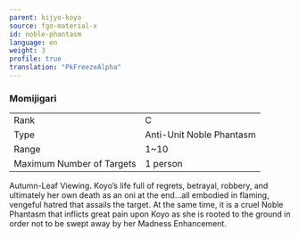 ```yaml
---
parent: kijyo-koyo
source: fgo-material-x
id: noble-phantasm
language: en
weight: 3
profile: true
translation: "PkFreezeAlpha"
---
```


### Momijigari

<table>
  <tr><td>Rank</td><td>C</td></tr>
  <tr><td>Type</td><td>Anti-Unit Noble Phantasm</td></tr>
  <tr><td>Range</td><td>1~10</td></tr>
  <tr><td>Maximum Number of Targets</td><td>1 person</td></tr>
</table>

Autumn-Leaf Viewing.
Koyo’s life full of regrets, betrayal, robbery, and ultimately her own death as an oni at the end…all embodied in flaming, vengeful hatred that assails the target. At the same time, it is a cruel Noble Phantasm that inflicts great pain upon Koyo as she is rooted to the ground in order not to be swept away by her Madness Enhancement.
